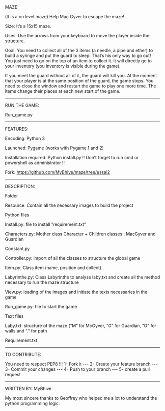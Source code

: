 MAZE:

(It is a on level maze)
Help Mac Gyver to escape the maze!

Size:
It’s a 15x15 maze.

Uses:
Use the arrows from your keyboard to move the player inside the structure.

Goal:
You need to collect all of the 3 items (a needle, a pipe and ether) to build a syringe and put the guard to sleep. That’s his only way to go out! 
You just need to go on the top of an item to collect it. It will directly go to your inventory (you inventory is visible during the game).

If you meet the guard without all of it, the guard will kill you. 
At the moment that your player is at the same position of the guard, the game stops. You need to close the window and restart the game to play one more time.
The items change their places at each new start of the game.

---------------------------------------------------------------------------------------------
RUN THE GAME:

Run_game.py

----------------------------------------------------------------------------------------------
FEATURES:

Encoding:
Python 3

Launched:
Pygame
(works with Pygame 1 and 2)

Installation required:
Python install.py
!! Don’t forget to run cmd or powershell as administrator !!

Fork:
https://github.com/MyBhive/maze/tree/essai2

-----------------------------------------------------------------------------------------------
DESCRIPTION:

Folder

Resource:
Contain all the necessary images to build the project


Python files

Install.py:	file to install “requirement.txt”

Characters.py: 	Mother class Character  + Children classes : MacGyver and Guardian

Constant.py

Controller.py: 	import of all the classes to structure the global game

Item.py: 	Class item (name, position and collect)

Labyrinthe.py:	Class Labyrinthe to analyse laby,txt and create all the method necessary to run the maze structure

View.py: 	loading of the images and initiate the texts necessaries in the game

Run_game.py: 	file to start the game


Text files

Laby.txt: 	structure of the maze (“M” for McGyver, “G” for Guardian, “O” for walls and “.” for path

Requirement.txt

----------------------------------------------------------------------------------------------
TO CONTRIBUTE: 

You need to respect PEP8 !!!  1- Fork it ---  2- Create your feature branch ---  3- Commit your changes ---   4- Push to your branch ---   5- create a pull request

-----------------------------------------------------------------------------------------------
WRITTEN BY:
MyBhive 

My most sincere thanks to Geoffrey who helped me a lot to understand the python programming logic.


